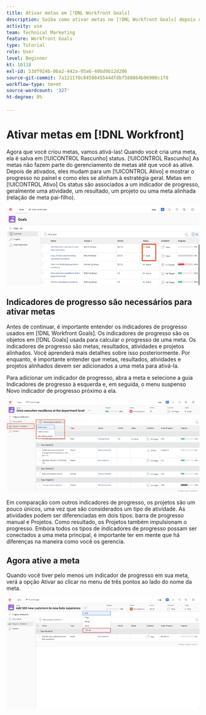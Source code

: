```yaml
---
title: Ativar metas em [!DNL Workfront Goals]
description: Saiba como ativar metas no [!DNL Workfront Goals] depois de criá-los.
activity: use
team: Technical Marketing
feature: Workfront Goals
type: Tutorial
role: User
level: Beginner
kt: 10118
exl-id: 53df924b-0ba2-442a-95a6-40bd9b12d206
source-git-commit: 7a1211f0c8450845544dfdbf588864b96900c1f0
workflow-type: tm+mt
source-wordcount: '327'
ht-degree: 0%

---
```


# Ativar metas em [!DNL Workfront]

Agora que você criou metas, vamos ativá-las! Quando você cria uma meta, ela é salva em [!UICONTROL Rascunho] status. [!UICONTROL Rascunho] As metas não fazem parte do gerenciamento de metas até que você as ative. Depois de ativados, eles mudam para um [!UICONTROL Ativo] e mostrar o progresso no painel e como eles se alinham à estratégia geral. Metas em [!UICONTROL Ativo] Os status são associados a um indicador de progresso, geralmente uma atividade, um resultado, um projeto ou uma meta alinhada (relação de meta pai-filho).

![Uma captura de tela de uma meta no Workfront Metas em um status de Rascunho](assets/04-workfront-goals-activate-goals.png)

## Indicadores de progresso são necessários para ativar metas

Antes de continuar, é importante entender os indicadores de progresso usados em [!DNL Workfront Goals]. Os indicadores de progresso são os objetos em [!DNL Goals] usada para calcular o progresso de uma meta. Os indicadores de progresso são metas, resultados, atividades e projetos alinhados. Você aprenderá mais detalhes sobre isso posteriormente. Por enquanto, é importante entender que metas, resultados, atividades e projetos alinhados devem ser adicionados a uma meta para ativá-la.

Para adicionar um indicador de progresso, abra a meta e selecione a guia Indicadores de progresso à esquerda e, em seguida, o menu suspenso Novo indicador de progresso próximo a ela.

![Uma captura de tela mostrando resultados, atividades e projetos e indicadores de progresso de meta.](assets/05-workfront-goals-progress-indicators.png)

Em comparação com outros indicadores de progresso, os projetos são um pouco únicos, uma vez que são considerados um tipo de atividade. As atividades podem ser diferenciadas em dois tipos: barra de progresso manual e Projetos. Como resultado, os Projetos também impulsionam o progresso. Embora todos os tipos de indicadores de progresso possam ser conectados a uma meta principal, é importante ter em mente que há diferenças na maneira como você os gerencia.

## Agora ative a meta

Quando você tiver pelo menos um indicador de progresso em sua meta, verá a opção Ativar ao clicar no menu de três pontos ao lado do nome da meta.

![Uma captura de tela mostrando como ativar uma meta.](assets/activate-a-goal-with-a-result.png)
